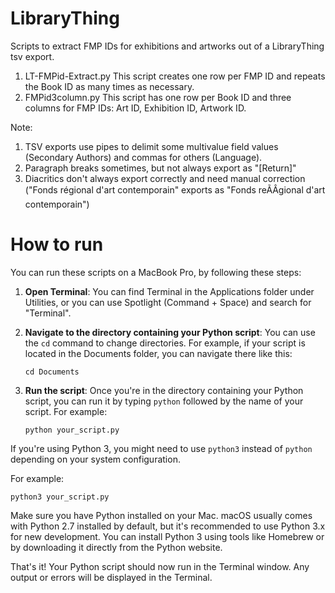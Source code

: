 # LibraryThing
Scripts to extract FMP IDs for exhibitions and artworks out of a LibraryThing tsv export.

1. LT-FMPid-Extract.py This script creates one row per FMP ID and repeats the Book ID as many times as necessary.
2. FMPid3column.py This script has one row per Book ID and three columns for FMP IDs: Art ID, Exhibition ID, Artwork ID.

Note:
1. TSV exports use pipes to delimit some multivalue field values (Secondary Authors) and commas for others (Language). 
2. Paragraph breaks sometimes, but not always export as "[Return]"
3. Diacritics don't always export correctly and need manual correction ("Fonds régional d'art contemporain" exports as "Fonds reÃÂgional d'art contemporain")

# How to run
You can run these scripts on a MacBook Pro, by following these steps:

1. **Open Terminal**: You can find Terminal in the Applications folder under Utilities, or you can use Spotlight (Command + Space) and search for "Terminal".

2. **Navigate to the directory containing your Python script**: You can use the `cd` command to change directories. For example, if your script is located in the Documents folder, you can navigate there like this:
   ```
   cd Documents
   ```

3. **Run the script**: Once you're in the directory containing your Python script, you can run it by typing `python` followed by the name of your script. For example:
   ```
   python your_script.py
   ```

If you're using Python 3, you might need to use `python3` instead of `python` depending on your system configuration. 

For example:
   ```
   python3 your_script.py
   ```

Make sure you have Python installed on your Mac. macOS usually comes with Python 2.7 installed by default, but it's recommended to use Python 3.x for new development. You can install Python 3 using tools like Homebrew or by downloading it directly from the Python website.

That's it! Your Python script should now run in the Terminal window. Any output or errors will be displayed in the Terminal.
